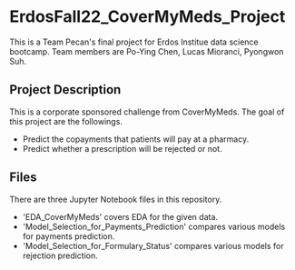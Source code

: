 # ErdosFall22_CoverMyMeds_Project
This is a Team Pecan's final project for Erdos Institue data science bootcamp. Team members are Po-Ying Chen, Lucas Mioranci, Pyongwon Suh.
## Project Description
This is a corporate sponsored challenge from CoverMyMeds. The goal of this project are the followings.
- Predict the copayments that patients will pay at a pharmacy.
- Predict whether a prescription will be rejected or not.
## Files
There are three Jupyter Notebook files in this repository.
- 'EDA_CoverMyMeds' covers EDA for the given data.
- 'Model_Selection_for_Payments_Prediction' compares various models for payments prediction.
- 'Model_Selection_for_Formulary_Status' compares various models for rejection prediction.
